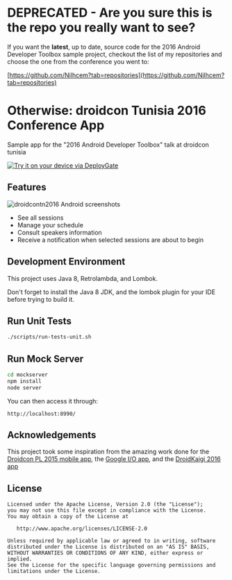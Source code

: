 # DEPRECATED - Are you sure this is the repo you really want to see?

If you want the **latest**, up to date, source code for the 2016 Android Developer Toolbox sample project, checkout 
the list of my repositories and choose the one from the conference you went to:

[https://github.com/Nilhcem?tab=repositories](https://github.com/Nilhcem?tab=repositories)


# Otherwise: droidcon Tunisia 2016 Conference App

Sample app for the "2016 Android Developer Toolbox" talk at droidcon tunisia

[<img src="https://dply.me/bc1bx1/button/large" alt="Try it on your device via DeployGate">](https://dply.me/bc1bx1#install)


## Features

![droidcontn2016 Android screenshots][]

* See all sessions
* Manage your schedule
* Consult speakers information
* Receive a notification when selected sessions are about to begin


## Development Environment

This project uses Java 8, Retrolambda, and Lombok.

Don't forget to install the Java 8 JDK, and the lombok plugin for your IDE before trying to build it.


## Run Unit Tests

```bash
./scripts/run-tests-unit.sh
```


## Run Mock Server

```bash
cd mockserver
npm install
node server
```

You can then access it through:

```
http://localhost:8990/
```


## Acknowledgements

This project took some inspiration from the amazing work done for the [Droidcon PL 2015 mobile app][], the [Google I/O app][], and the [DroidKaigi 2016 app][]


## License

```
Licensed under the Apache License, Version 2.0 (the "License");
you may not use this file except in compliance with the License.
You may obtain a copy of the License at

   http://www.apache.org/licenses/LICENSE-2.0

Unless required by applicable law or agreed to in writing, software
distributed under the License is distributed on an "AS IS" BASIS,
WITHOUT WARRANTIES OR CONDITIONS OF ANY KIND, either express or implied.
See the License for the specific language governing permissions and
limitations under the License.
```

[droidcontn2016 Android screenshots]: https://raw.githubusercontent.com/Nilhcem/droidcontn-2016/master/assets/screenshots/screenshots.jpg
[Droidcon PL 2015 mobile app]: https://github.com/droidconpl/droidcon-2015-mobile-app
[Google I/O app]: https://github.com/google/iosched
[DroidKaigi 2016 app]: https://github.com/konifar/droidkaigi2016/
